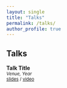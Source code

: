 ```yaml
---
layout: single
title: "Talks"
permalink: /talks/
author_profile: true
---
```


## Talks

**Talk Title**  
<sub>*Venue, Year*</sub>  
<sub>[slides](#) / [video](#)</sub>
